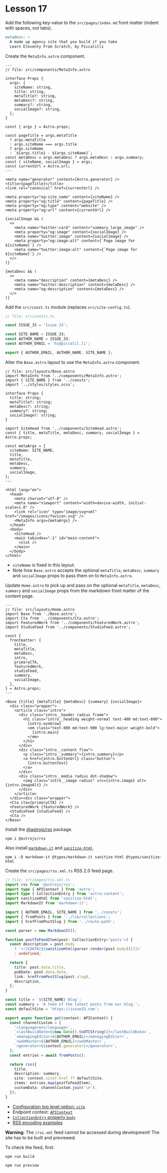 # Lesson 17

Add the following key-value to the `src/pages/index.md` front matter (indent with spaces, not tabs).

```Markdown
metaDesc: >
  A made up agency site that you build if you take
  Learn Eleventy From Scratch, by Piccalilli
```

Create the `MetaInfo.astro` component.

```Astro
---
// file: src/components/MetaInfo.astro

interface Props {
  args: {
    siteName: string,
    title: string,
    metaTitle?: string,
    metaDesc?: string,
    summary?: string,
    socialImage?: string,
  };
}

const { args } = Astro.props;

const pageTitle = args.metaTitle
  ? args.metaTitle
  : args.siteName === args.title
  ? args.siteName
  : `${args.title} - ${args.siteName}`;
const metaDesc = args.metaDesc ? args.metaDesc : args.summary;
const { siteName, socialImage } = args;
const currentUrl = Astro.url;
---

<meta name="generator" content={Astro.generator} />
<title>{pageTitle}</title>
<link rel="canonical" href={currentUrl} />

<meta property="og:site_name" content={siteName} />
<meta property="og:title" content={pageTitle} />
<meta property="og:type" content="website" />
<meta property="og:url" content={currentUrl} />

{socialImage && (
  <>
    <meta name="twitter:card" content="summary_large_image" />
    <meta property="og:image" content={socialImage} />
    <meta name="twitter:image" content={socialImage} />
    <meta property="og:image:alt" content={`Page image for ${siteName}`} />
    <meta name="twitter:image:alt" content={`Page image for ${siteName}`} />
  </>
)}

{metaDesc && (
  <>
    <meta name="description" content={metaDesc} />
    <meta name="twitter:description" content={metaDesc} />
    <meta name="og:description" content={metaDesc} />
  </>
)}
```

Add the `src/const.ts` module (replaces `src/site-config.ts`).

```TypeScript
// file: src/consts.ts

const ISSUE_33 = 'Issue 33';

const SITE_NAME = ISSUE_33;
const AUTHOR_NAME = ISSUE_33;
const AUTHOR_EMAIL = 'hi@piccalil.li';

export { AUTHOR_EMAIL, AUTHOR_NAME, SITE_NAME };
```

Alter the `Base.astro` layout to use the `MetaInfo.astro` component.

```Astro
// file: src/layouts/Base.astro
import MetaInfo from '../components/MetaInfo.astro';
import { SITE_NAME } from '../consts';
import '../styles/styles.scss';

interface Props {
  title: string;
  metaTitle?: string;
  metaDesc?: string;
  summary?: string;
  socialImage?: string;
}

import SiteHead from '../components/SiteHead.astro';
const { title, metaTitle, metaDesc, summary, socialImage } = Astro.props;

const metaArgs = {
  siteName: SITE_NAME,
  title,
  metaTitle,
  metaDesc,
  summary,
  socialImage,
};
---

<html lang="en">
  <head>
    <meta charset="utf-8" />
    <meta name="viewport" content="width=device-width, initial-scale=1.0" />
    <link rel="icon" type="image/svg+xml" href="/images/icons/favicon.svg" />
    <MetaInfo args={metaArgs} />
  </head>
  <body>
    <SiteHead />
    <main tabindex="-1" id="main-content">
      <slot />
    </main>
  </body>
</html>
```

- `siteName` is fixed in this layout.
- Note how `Base.astro` accepts the optional `metaTitle`, `metaDesc`, `summary` and `socialImage` props to pass them on to `MetaInfo.astro`.

Update `Home.astro` to pick up and pass on the optional `metaTitle`, `metaDesc`, `summary` and `socialImage` props from the markdown front matter of the content page.

```Astro
---
// file: src/layouts/Home.astro
import Base from './Base.astro';
import Cta from '../components/Cta.astro';
import FeaturedWork from '../components/FeaturedWork.astro';
import StudioFeed from '../components/StudioFeed.astro';

const {
  frontmatter: {
    title,
    metaTitle,
    metaDesc,
    intro,
    primaryCTA,
    featuredWork,
    studioFeed,
    summary,
    socialImage,
  },
} = Astro.props;
---

<Base {title} {metaTitle} {metaDesc} {summary} {socialImage}>
  <div class="wrapper">
    <article class="intro">
      <div class="intro__header radius frame">
        <h1 class="intro__heading weight-normal text-400 md:text-600">
          {intro.eyebrow}
          <em class="text-800 md:text-900 lg:text-major weight-bold">
            {intro.main}
          </em>
        </h1>
      </div>
      <div class="intro__content flow">
        <p class="intro__summary">{intro.summary}</p>
        <a href={intro.buttonUrl} class="button">
          {intro.buttonText}
        </a>
      </div>
      <div class="intro__media radius dot-shadow">
        <img class="intro__image radius" src={intro.image} alt={intro.imageAlt} />
      </div>
    </article>
  </div><div class="wrapper">
  <Cta cta={primaryCTA} />
  <FeaturedWork {featuredWork} />
  <StudioFeed {studioFeed} />
  <Cta />
</Base>
```

Install the [@astrojs/rss](https://docs.astro.build/en/guides/rss/) package.

```shell
npm i @astrojs/rss
```

Also install [`markdown-it`](https://markdown-it.github.io/) and [`sanitize-html`](https://github.com/apostrophecms/sanitize-html).

```shell
npm i -D markdown-it @types/markdown-it sanitize-html @types/sanitize-html
```

Create the `src/pages/rss.xml.ts` RSS 2.0 feed page.

```TypeScript
// file: src/pages/rss.xml.ts
import rss from '@astrojs/rss';
import type { APIContext } from 'astro';
import type { CollectionEntry } from 'astro:content';
import sanitizeHtml from 'sanitize-html';
import MarkdownIt from 'markdown-it';

import { AUTHOR_EMAIL, SITE_NAME } from '../consts';
import { fromPosts } from '../lib/collections';
import { hrefFromPostSlug } from '../route-path';

const parser = new MarkdownIt();

function postToFeedItem(post: CollectionEntry<'posts'>) {
  const description = post.body
    ? `<![CDATA[${sanitizeHtml(parser.render(post.body))}]]>`
    : undefined;

  return {
    title: post.data.title,
    pubDate: post.data.date,
    link: hrefFromPostSlug(post.slug),
    description,
  };
}

const title = `${SITE_NAME} Blog`;
const summary = 'A feed of the latest posts from our blog.';
const defaultSite = 'https://issue33.com';

export async function get(context: APIContext) {
  const channelCustom = [
    '<language>en</language>',
    `<lastBuildDate>${new Date().toUTCString()}</lastBuildDate>`,
    `<managingEditor>${AUTHOR_EMAIL}</managingEditor>`,
    `<webMaster>${AUTHOR_EMAIL}</webMaster>`,
    `<generator>${context.generator}</generator>`,
  ];
  const entries = await fromPosts();

  return rss({
    title,
    description: summary,
    site: context.site?.href ?? defaultSite,
    items: entries.map(postToFeedItem),
    customData: channelCustom.join('\n'),
  });
}
```

- [Configuration top level option: `site`](https://docs.astro.build/en/reference/configuration-reference/#site)
- Endpoint context: [`APIContext`](https://docs.astro.build/en/reference/api-reference/#endpoint-context)
- [`CollectionEntry` property `body`](https://docs.astro.build/en/reference/api-reference/#body)
- [RSS encoding examples](https://www.rssboard.org/rss-encoding-examples)

**Warning**: The `/rss.xml` feed cannot be accessed during development! The site has to be built and previewed.

To check the feed, first:

```shell
npm run build

npm run preview
```
